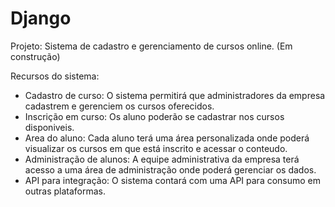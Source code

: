 # Django

Projeto: Sistema de cadastro e gerenciamento de cursos online.  (Em construção)

Recursos do sistema: <br>
- Cadastro de curso: O sistema permitirá que administradores da empresa cadastrem e gerenciem os cursos oferecidos. <br>
- Inscrição em curso: Os aluno poderão se cadastrar nos cursos disponiveis. <br>
- Area do aluno: Cada aluno terá uma área personalizada onde poderá visualizar os cursos em que está inscrito e acessar o conteudo. <br>
- Administração de alunos: A equipe administrativa da empresa terá acesso a uma área de administração onde poderá gerenciar os dados. <br>
- API para integração: O sistema contará com uma API para consumo em outras plataformas.


